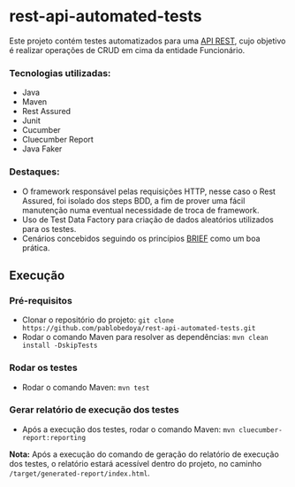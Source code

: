 # rest-api-automated-tests

Este projeto contém testes automatizados para uma [API REST](http://dummy.restapiexample.com), cujo objetivo é realizar operações de CRUD em cima da entidade Funcionário.
 
  ### Tecnologias utilizadas:
  * Java
  * Maven
  * Rest Assured
  * Junit
  * Cucumber
  * Cluecumber Report
  * Java Faker

  ### Destaques:
  * O framework responsável pelas requisições HTTP, nesse caso o Rest Assured, foi isolado dos steps BDD, a fim de prover uma fácil manutenção numa eventual necessidade de troca de framework.
  * Uso de Test Data Factory para criação de dados aleatórios utilizados para os testes.
  * Cenários concebidos seguindo os princípios [BRIEF](https://cucumber.io/blog/bdd/keep-your-scenarios-brief/) como um boa prática.
 
## Execução

### Pré-requisitos
* Clonar o repositório do projeto: `git clone https://github.com/pablobedoya/rest-api-automated-tests.git`
* Rodar o comando Maven para resolver as dependências: `mvn clean install -DskipTests`

### Rodar os testes
* Rodar o comando Maven: `mvn test`

### Gerar relatório de execução dos testes
* Após a execução dos testes, rodar o comando Maven: `mvn cluecumber-report:reporting`

**Nota:** Após a execução do comando de geração do relatório de execução dos testes, o relatório estará acessível dentro do projeto, no caminho `/target/generated-report/index.html`.
